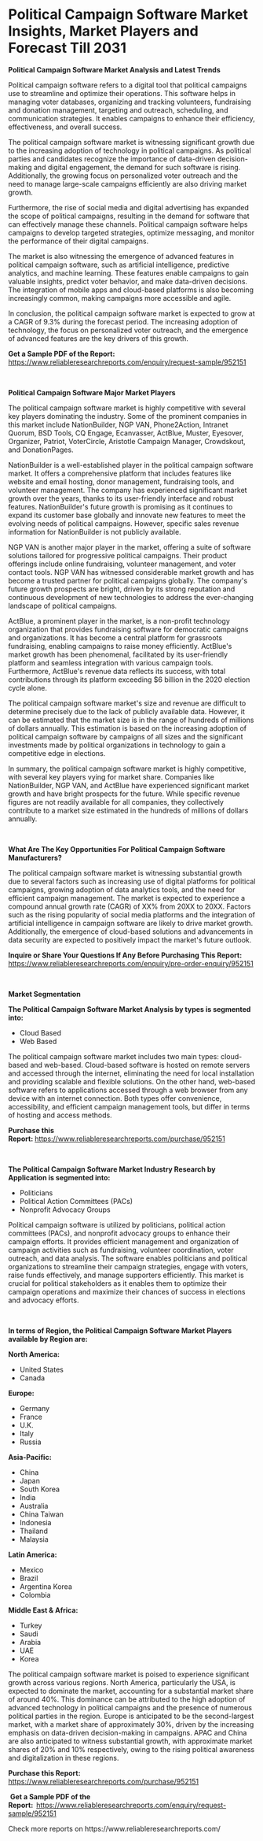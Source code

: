 <p><h1>Political Campaign Software Market Insights, Market Players and Forecast Till 2031</h1></p><p><strong>Political Campaign Software Market Analysis and Latest Trends</strong></p>
<p><p>Political campaign software refers to a digital tool that political campaigns use to streamline and optimize their operations. This software helps in managing voter databases, organizing and tracking volunteers, fundraising and donation management, targeting and outreach, scheduling, and communication strategies. It enables campaigns to enhance their efficiency, effectiveness, and overall success.</p><p>The political campaign software market is witnessing significant growth due to the increasing adoption of technology in political campaigns. As political parties and candidates recognize the importance of data-driven decision-making and digital engagement, the demand for such software is rising. Additionally, the growing focus on personalized voter outreach and the need to manage large-scale campaigns efficiently are also driving market growth.</p><p>Furthermore, the rise of social media and digital advertising has expanded the scope of political campaigns, resulting in the demand for software that can effectively manage these channels. Political campaign software helps campaigns to develop targeted strategies, optimize messaging, and monitor the performance of their digital campaigns.</p><p>The market is also witnessing the emergence of advanced features in political campaign software, such as artificial intelligence, predictive analytics, and machine learning. These features enable campaigns to gain valuable insights, predict voter behavior, and make data-driven decisions. The integration of mobile apps and cloud-based platforms is also becoming increasingly common, making campaigns more accessible and agile.</p><p>In conclusion, the political campaign software market is expected to grow at a CAGR of 9.3% during the forecast period. The increasing adoption of technology, the focus on personalized voter outreach, and the emergence of advanced features are the key drivers of this growth.</p></p>
<p><strong>Get a Sample PDF of the Report:&nbsp;</strong> <a href="https://www.reliableresearchreports.com/enquiry/request-sample/952151">https://www.reliableresearchreports.com/enquiry/request-sample/952151</a></p>
<p>&nbsp;</p>
<p><strong>Political Campaign Software Major Market Players</strong></p>
<p><p>The political campaign software market is highly competitive with several key players dominating the industry. Some of the prominent companies in this market include NationBuilder, NGP VAN, Phone2Action, Intranet Quorum, BSD Tools, CQ Engage, Ecanvasser, ActBlue, Muster, Eyesover, Organizer, Patriot, VoterCircle, Aristotle Campaign Manager, Crowdskout, and DonationPages.</p><p>NationBuilder is a well-established player in the political campaign software market. It offers a comprehensive platform that includes features like website and email hosting, donor management, fundraising tools, and volunteer management. The company has experienced significant market growth over the years, thanks to its user-friendly interface and robust features. NationBuilder's future growth is promising as it continues to expand its customer base globally and innovate new features to meet the evolving needs of political campaigns. However, specific sales revenue information for NationBuilder is not publicly available.</p><p>NGP VAN is another major player in the market, offering a suite of software solutions tailored for progressive political campaigns. Their product offerings include online fundraising, volunteer management, and voter contact tools. NGP VAN has witnessed considerable market growth and has become a trusted partner for political campaigns globally. The company's future growth prospects are bright, driven by its strong reputation and continuous development of new technologies to address the ever-changing landscape of political campaigns.</p><p>ActBlue, a prominent player in the market, is a non-profit technology organization that provides fundraising software for democratic campaigns and organizations. It has become a central platform for grassroots fundraising, enabling campaigns to raise money efficiently. ActBlue's market growth has been phenomenal, facilitated by its user-friendly platform and seamless integration with various campaign tools. Furthermore, ActBlue's revenue data reflects its success, with total contributions through its platform exceeding $6 billion in the 2020 election cycle alone.</p><p>The political campaign software market's size and revenue are difficult to determine precisely due to the lack of publicly available data. However, it can be estimated that the market size is in the range of hundreds of millions of dollars annually. This estimation is based on the increasing adoption of political campaign software by campaigns of all sizes and the significant investments made by political organizations in technology to gain a competitive edge in elections.</p><p>In summary, the political campaign software market is highly competitive, with several key players vying for market share. Companies like NationBuilder, NGP VAN, and ActBlue have experienced significant market growth and have bright prospects for the future. While specific revenue figures are not readily available for all companies, they collectively contribute to a market size estimated in the hundreds of millions of dollars annually.</p></p>
<p>&nbsp;</p>
<p><strong>What Are The Key Opportunities For Political Campaign Software Manufacturers?</strong></p>
<p><p>The political campaign software market is witnessing substantial growth due to several factors such as increasing use of digital platforms for political campaigns, growing adoption of data analytics tools, and the need for efficient campaign management. The market is expected to experience a compound annual growth rate (CAGR) of XX% from 20XX to 20XX. Factors such as the rising popularity of social media platforms and the integration of artificial intelligence in campaign software are likely to drive market growth. Additionally, the emergence of cloud-based solutions and advancements in data security are expected to positively impact the market's future outlook.</p></p>
<p><strong>Inquire or Share Your Questions If Any Before Purchasing This Report:</strong> <a href="https://www.reliableresearchreports.com/enquiry/pre-order-enquiry/952151">https://www.reliableresearchreports.com/enquiry/pre-order-enquiry/952151</a></p>
<p>&nbsp;</p>
<p><strong>Market Segmentation</strong></p>
<p><strong>The Political Campaign Software Market Analysis by types is segmented into:</strong></p>
<p><ul><li>Cloud Based</li><li>Web Based</li></ul></p>
<p><p>The political campaign software market includes two main types: cloud-based and web-based. Cloud-based software is hosted on remote servers and accessed through the internet, eliminating the need for local installation and providing scalable and flexible solutions. On the other hand, web-based software refers to applications accessed through a web browser from any device with an internet connection. Both types offer convenience, accessibility, and efficient campaign management tools, but differ in terms of hosting and access methods.</p></p>
<p><strong>Purchase this Report:&nbsp;</strong><a href="https://www.reliableresearchreports.com/purchase/952151">https://www.reliableresearchreports.com/purchase/952151</a></p>
<p>&nbsp;</p>
<p><strong>The Political Campaign Software Market Industry Research by Application is segmented into:</strong></p>
<p><ul><li>Politicians</li><li>Political Action Committees (PACs)</li><li>Nonprofit Advocacy Groups</li></ul></p>
<p><p>Political campaign software is utilized by politicians, political action committees (PACs), and nonprofit advocacy groups to enhance their campaign efforts. It provides efficient management and organization of campaign activities such as fundraising, volunteer coordination, voter outreach, and data analysis. The software enables politicians and political organizations to streamline their campaign strategies, engage with voters, raise funds effectively, and manage supporters efficiently. This market is crucial for political stakeholders as it enables them to optimize their campaign operations and maximize their chances of success in elections and advocacy efforts.</p></p>
<p>&nbsp;</p>
<p><strong>In terms of Region, the Political Campaign Software Market Players available by Region are:</strong></p>
<p>
    <p> <strong> North America: </strong>
        <ul>
            <li>United States</li>
            <li>Canada</li>
        </ul>
        </p> 
    <p> <strong> Europe: </strong>
        <ul>
            <li>Germany</li>
            <li>France</li>
            <li>U.K.</li>
            <li>Italy</li>
            <li>Russia</li>
        </ul>
        </p> 
    <p> <strong> Asia-Pacific: </strong>
        <ul>
            <li>China</li>
            <li>Japan</li>
            <li>South Korea</li>
            <li>India</li>
            <li>Australia</li>
            <li>China Taiwan</li>
            <li>Indonesia</li>
            <li>Thailand</li>
            <li>Malaysia</li>
        </ul>
        </p> 
    <p> <strong> Latin America: </strong>
        <ul>
            <li>Mexico</li>
            <li>Brazil</li>
            <li>Argentina Korea</li>
            <li>Colombia</li>
        </ul>
        </p> 
    <p> <strong> Middle East & Africa: </strong>
        <ul>
            <li>Turkey</li>
            <li>Saudi</li>
            <li>Arabia</li>
            <li>UAE</li>
            <li>Korea</li>
        </ul>
    </p>
    </p>
<p><p>The political campaign software market is poised to experience significant growth across various regions. North America, particularly the USA, is expected to dominate the market, accounting for a substantial market share of around 40%. This dominance can be attributed to the high adoption of advanced technology in political campaigns and the presence of numerous political parties in the region. Europe is anticipated to be the second-largest market, with a market share of approximately 30%, driven by the increasing emphasis on data-driven decision-making in campaigns. APAC and China are also anticipated to witness substantial growth, with approximate market shares of 20% and 10% respectively, owing to the rising political awareness and digitalization in these regions.</p></p>
<p><strong>Purchase this Report: </strong><a href="https://www.reliableresearchreports.com/purchase/952151">https://www.reliableresearchreports.com/purchase/952151</a></p>
<p>&nbsp;<strong>Get a Sample PDF of the Report:&nbsp;&nbsp;</strong><a href="https://www.reliableresearchreports.com/enquiry/request-sample/952151">https://www.reliableresearchreports.com/enquiry/request-sample/952151</a></p>
<p><strong></strong></p>
<p>Check more reports on https://www.reliableresearchreports.com/</p>